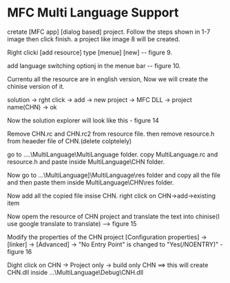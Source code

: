 # MFC Multi Language Support

cretate [MFC app] [dialog based] project.
Follow the steps shown in 1-7 image then click finish. a project like image 8 will be created.

Right clicki [add resource] type [menue] [new] -- figure 9.

add language switching optionj in the menue bar -- figure 10.

Currentu all the resource are in english version, Now we will create the chinise version of it.


solution -> rght click -> add -> new project -> MFC DLL -> project name(CHN) -> ok

Now the solution explorer will look like this - figure 14

Remove CHN.rc and CHN.rc2 from resource file. then remove resource.h from heaeder file of CHN.(delete colptelely)

go to ....\MultiLanguage\MultiLanguage folder. copy MultiLanguage.rc and resource.h and paste inside MultiLanguage\CHN folder.

Now go to ...\MultiLanguage]\MultiLanguage\res folder and copy all the file and then paste them inside MultiLanguage\CHN\res folder.

Now add all the copied file insise CHN. right click on CHN->add->existing item 

Now opem the resource of CHN project and translate the text into chinise(I use google translate to translate) --> figure 15

Modify the properties of the CHN project [Configuration properties] -> [linker] -> [Advanced] -> "No Entry Point" is changed to "Yes(/NOENTRY)" - figure 16


Dight click on CHN -> Project only -> build only CHN ==> this will create CHN.dll inside ...\MultiLanguage\Debug\CNH.dll





